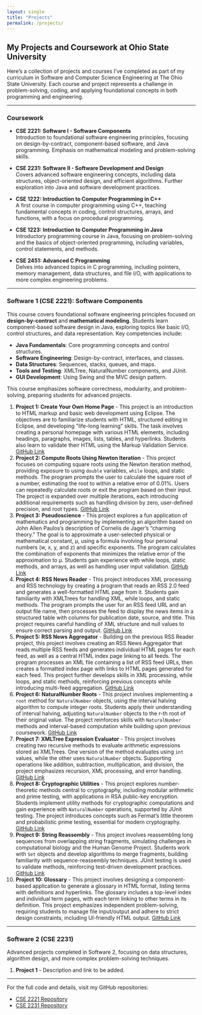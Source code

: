 ```yaml
---
layout: single
title: "Projects"
permalink: /projects/
---
```


## My Projects and Coursework at Ohio State University

Here’s a collection of projects and courses I’ve completed as part of my curriculum in Software and Computer Science Engineering at The Ohio State University. Each course and project represents a challenge in problem-solving, coding, and applying foundational concepts in both programming and engineering.

---

### Coursework

- **CSE 2221: Software I - Software Components**  
  Introduction to foundational software engineering principles, focusing on design-by-contract, component-based software, and Java programming. Emphasis on mathematical modeling and problem-solving skills.

- **CSE 2231: Software II - Software Development and Design**  
  Covers advanced software engineering concepts, including data structures, object-oriented design, and efficient algorithms. Further exploration into Java and software development practices.

- **CSE 1222: Introduction to Computer Programming in C++**  
  A first course in computer programming using C++, teaching fundamental concepts in coding, control structures, arrays, and functions, with a focus on procedural programming.

- **CSE 1223: Introduction to Computer Programming in Java**  
  Introductory programming course in Java, focusing on problem-solving and the basics of object-oriented programming, including variables, control statements, and methods.

- **CSE 2451: Advanced C Programming**  
  Delves into advanced topics in C programming, including pointers, memory management, data structures, and file I/O, with applications to more complex engineering problems.

---

### Software 1 (CSE 2221): Software Components
This course covers foundational software engineering principles focused on **design-by-contract** and **mathematical modeling**. Students learn component-based software design in Java, exploring topics like basic I/O, control structures, and data representation. Key competencies include:

- **Java Fundamentals**: Core programming concepts and control structures.
- **Software Engineering**: Design-by-contract, interfaces, and classes.
- **Data Structures**: Sequences, stacks, queues, and maps.
- **Tools and Testing**: XMLTree, NaturalNumber components, and JUnit.
- **GUI Development**: Using Swing and the MVC design pattern.
  
This course emphasizes software correctness, modularity, and problem-solving, preparing students for advanced projects.


1. **Project 1: Create Your Own Home Page** - This project is an introduction to HTML markup and basic web development using Eclipse. The objectives are to familiarize students with HTML, structured editing in Eclipse, and developing "life-long learning" skills. The task involves creating a personal homepage with various HTML elements, including headings, paragraphs, images, lists, tables, and hyperlinks. Students also learn to validate their HTML using the Markup Validation Service. [GitHub Link](https://github.com/DontEver/CSE-2221/tree/main/Project%2001/HomePage)
2. **Project 2: Compute Roots Using Newton Iteration** - This project focuses on computing square roots using the Newton iteration method, providing exposure to using `double` variables, `while` loops, and static methods. The program prompts the user to calculate the square root of a number, estimating the root to within a relative error of 0.01%. Users can repeatedly calculate roots or exit the program based on their input. The project is expanded over multiple iterations, each introducing additional requirements such as handling division by zero, user-defined precision, and root types. [GitHub Link](https://github.com/DontEver/CSE-2221/tree/main/Project%2002/Newton)
3. **Project 3: Pseudoscience** - This project explores a fun application of mathematics and programming by implementing an algorithm based on John Allen Paulos’s description of Cornelis de Jager’s “charming theory.” The goal is to approximate a user-selected physical or mathematical constant, μ, using a formula involving four personal numbers (w, x, y, and z) and specific exponents. The program calculates the combination of exponents that minimizes the relative error of the approximation to μ. Students gain experience with while loops, static methods, and arrays, as well as handling user input validation. [GitHub Link](https://github.com/DontEver/CSE-2221/tree/main/Project%2003/Pseudoscience)
4. **Project 4: RSS News Reader** - This project introduces XML processing and RSS technology by creating a program that reads an RSS 2.0 feed and generates a well-formatted HTML page from it. Students gain familiarity with XMLTrees for handling XML, while loops, and static methods. The program prompts the user for an RSS feed URL and an output file name, then processes the feed to display the news items in a structured table with columns for publication date, source, and title. This project requires careful handling of XML structure and null values to ensure correct parsing and output. [GitHub Link](https://github.com/DontEver/CSE-2221/tree/main/Project%2004/RSSReader)
5. **Project 5: RSS News Aggregator** - Building on the previous RSS Reader project, this project involves creating an RSS News Aggregator that reads multiple RSS feeds and generates individual HTML pages for each feed, as well as a central HTML index page linking to all feeds. The program processes an XML file containing a list of RSS feed URLs, then creates a formatted index page with links to HTML pages generated for each feed. This project further develops skills in XML processing, while loops, and static methods, reinforcing previous concepts while introducing multi-feed aggregation. [GitHub Link](https://github.com/DontEver/CSE-2221/tree/main/Project%2005/RSSAggregator)
6. **Project 6: NaturalNumber Roots** - This project involves implementing a `root` method for `NaturalNumber` objects, using the interval halving algorithm to compute integer roots. Students apply their understanding of interval halving, adjusting `NaturalNumber` objects to the r-th root of their original value. The project reinforces skills with `NaturalNumber` methods and interval-based computation while building upon previous coursework. [GitHub Link](https://github.com/DontEver/CSE-2221/tree/main/Project%2006/NaturalNumberRoot)
7. **Project 7: XMLTree Expression Evaluator** - This project involves creating two recursive methods to evaluate arithmetic expressions stored as XMLTrees. One version of the method evaluates using `int` values, while the other uses `NaturalNumber` objects. Supporting operations like addition, subtraction, multiplication, and division, the project emphasizes recursion, XML processing, and error handling. [GitHub Link](https://github.com/DontEver/CSE-2221/tree/main/Project%2007/XMLTreeExpressionEvaluator)
8. **Project 8: Cryptographic Utilities** - This project explores number-theoretic methods central to cryptography, including modular arithmetic and prime testing, with applications in RSA public-key encryption. Students implement utility methods for cryptographic computations and gain experience with `NaturalNumber` operations, supported by JUnit testing. The project introduces concepts such as Fermat’s little theorem and probabilistic prime testing, essential for modern cryptography. [GitHub Link](https://github.com/DontEver/CSE-2221/tree/main/Project%2008/CryptoUtilities)
9. **Project 9: String Reassembly** - This project involves reassembling long sequences from overlapping string fragments, simulating challenges in computational biology and the Human Genome Project. Students work with `Set` objects and develop algorithms to merge fragments, building familiarity with sequence-reassembly techniques. JUnit testing is used to validate methods, reinforcing test-driven development practices. [GitHub Link](https://github.com/DontEver/CSE-2221/tree/main/Project%2009/StringReassemblyFromFragments)
10. **Project 10: Glossary** - This project involves designing a component-based application to generate a glossary in HTML format, listing terms with definitions and hyperlinks. The glossary includes a top-level index and individual term pages, with each term linking to other terms in its definition. This project emphasizes independent problem-solving, requiring students to manage file input/output and adhere to strict design constraints, including UI-friendly HTML output. [GitHub Link](https://github.com/DontEver/CSE-2221/tree/main/Project%2010/Glossary)

---

### Software 2 (CSE 2231)
Advanced projects completed in Software 2, focusing on data structures, algorithm design, and more complex problem-solving techniques.

1. **Project 1** - Description and link to be added.
   <!-- Add further descriptions and links for projects 2-10 as you provide them -->

---

For the full code and details, visit my GitHub repositories:
- [CSE 2221 Repository](https://github.com/DontEver/CSE-2221)
- [CSE 2231 Repository](https://github.com/DontEver/CSE-2231)
